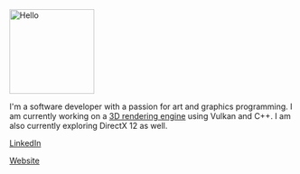 <a href="https://github.com/azer89/HelloVulkan">
<img width="150" alt="Hello" src="https://github.com/azer89/azer89/assets/790432/a91ace65-e5f3-4123-8ef4-6aee0ec2216b">
</a>


I'm a software developer with a passion for art and graphics programming. I am currently working on a [3D rendering engine](https://github.com/azer89/HelloVulkan) using Vulkan and C++. I am also currently exploring DirectX 12 as well.

[LinkedIn](https://www.linkedin.com/in/reza-uw/)

[Website](https://www.reza.graphics/)

